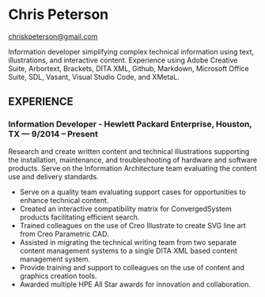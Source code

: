# Chris Peterson
chriskpeterson@gmail.com

Information developer simplifying complex technical information using text, illustrations, and interactive content. Experience using Adobe Creative Suite, Arbortext, Brackets, DITA XML, Github, Markdown, Microsoft Office Suite, SDL, Vasant, Visual Studio Code, and XMetaL.

## EXPERIENCE

### Information Developer - Hewlett Packard Enterprise, Houston, TX — 9/2014 – Present

Research and create written content and technical illustrations supporting the installation, maintenance, and troubleshooting of hardware and software products. Serve on the Information Architecture team evaluating the content use and delivery standards.
* Serve on a quality team evaluating support cases for opportunities to enhance technical content.
* Created an interactive compatibility matrix for ConvergedSystem products facilitating efficient search.
* Trained colleagues on the use of Creo Illustrate to create SVG line art from Creo Parametric CAD.
* Assisted in migrating the technical writing team from two separate content management systems to a single DITA XML based content management system. 
* Provide training and support to colleagues on the use of content and graphics creation tools.
* Awarded multiple HPE All Star awards for innovation and collaboration.
